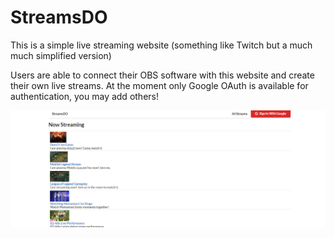 # StreamsDO

This is a simple live streaming website (something like Twitch but a much much simplified version)

Users are able to connect their OBS software with this website and create their own live streams. At the moment only Google OAuth is available for authentication, you may add others!

![GitHub Logo](/StreamsDO.png)

